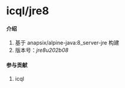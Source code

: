 # icql/jre8

#### 介绍
1. 基于 anapsix/alpine-java:8_server-jre 构建
2. 版本号：_jre8u202b08_

#### 参与贡献
1. icql